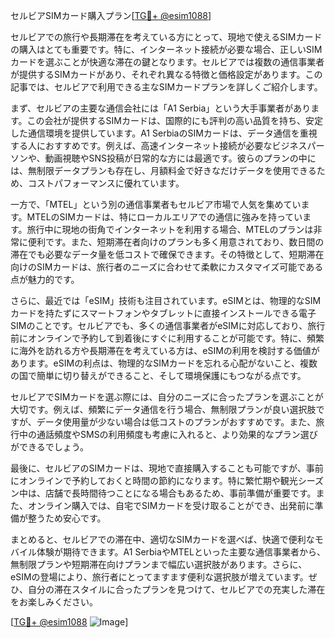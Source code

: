 セルビアSIMカード購入プラン[[TG💪+ @esim1088](https://t.me/s/esim1088)]

セルビアでの旅行や長期滞在を考えている方にとって、現地で使えるSIMカードの購入はとても重要です。特に、インターネット接続が必要な場合、正しいSIMカードを選ぶことが快適な滞在の鍵となります。セルビアでは複数の通信事業者が提供するSIMカードがあり、それぞれ異なる特徴と価格設定があります。この記事では、セルビアで利用できる主なSIMカードプランを詳しくご紹介します。

まず、セルビアの主要な通信会社には「A1 Serbia」という大手事業者があります。この会社が提供するSIMカードは、国際的にも評判の高い品質を持ち、安定した通信環境を提供しています。A1 SerbiaのSIMカードは、データ通信を重視する人におすすめです。例えば、高速インターネット接続が必要なビジネスパーソンや、動画視聴やSNS投稿が日常的な方には最適です。彼らのプランの中には、無制限データプランも存在し、月額料金で好きなだけデータを使用できるため、コストパフォーマンスに優れています。

一方で、「MTEL」という別の通信事業者もセルビア市場で人気を集めています。MTELのSIMカードは、特にローカルエリアでの通信に強みを持っています。旅行中に現地の街角でインターネットを利用する場合、MTELのプランは非常に便利です。また、短期滞在者向けのプランも多く用意されており、数日間の滞在でも必要なデータ量を低コストで確保できます。その特徴として、短期滞在向けのSIMカードは、旅行者のニーズに合わせて柔軟にカスタマイズ可能である点が魅力的です。

さらに、最近では「eSIM」技術も注目されています。eSIMとは、物理的なSIMカードを持たずにスマートフォンやタブレットに直接インストールできる電子SIMのことです。セルビアでも、多くの通信事業者がeSIMに対応しており、旅行前にオンラインで予約して到着後にすぐに利用することが可能です。特に、頻繁に海外を訪れる方や長期滞在を考えている方は、eSIMの利用を検討する価値があります。eSIMの利点は、物理的なSIMカードを忘れる心配がないこと、複数の国で簡単に切り替えができること、そして環境保護にもつながる点です。

セルビアでSIMカードを選ぶ際には、自分のニーズに合ったプランを選ぶことが大切です。例えば、頻繁にデータ通信を行う場合、無制限プランが良い選択肢ですが、データ使用量が少ない場合は低コストのプランがおすすめです。また、旅行中の通話頻度やSMSの利用頻度も考慮に入れると、より効果的なプラン選びができるでしょう。

最後に、セルビアのSIMカードは、現地で直接購入することも可能ですが、事前にオンラインで予約しておくと時間の節約になります。特に繁忙期や観光シーズン中は、店舗で長時間待つことになる場合もあるため、事前準備が重要です。また、オンライン購入では、自宅でSIMカードを受け取ることができ、出発前に準備が整うため安心です。

まとめると、セルビアでの滞在中、適切なSIMカードを選べば、快適で便利なモバイル体験が期待できます。A1 SerbiaやMTELといった主要な通信事業者から、無制限プランや短期滞在向けプランまで幅広い選択肢があります。さらに、eSIMの登場により、旅行者にとってますます便利な選択肢が増えています。ぜひ、自分の滞在スタイルに合ったプランを見つけて、セルビアでの充実した滞在をお楽しみください。

[[TG💪+ @esim1088](https://t.me/s/esim1088) ![Image](https://i.postimg.cc/Y0z9fWf4/image.png)]